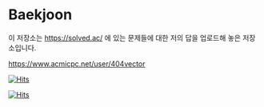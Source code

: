 # Baekjoon

이 저장소는 https://solved.ac/ 에 있는 문제들에 대한 저의 답을 업로드해 놓은 저장소입니다.

https://www.acmicpc.net/user/404vector

[![Hits](https://hits.seeyoufarm.com/api/count/incr/badge.svg?url=https%3A%2F%2Fgithub.com%2Fgjbae1212%2Fhit-counter)](https://hits.seeyoufarm.com)

[![Hits](https://www.acmicpc.net/user/404vector)](https://www.acmicpc.net/user/404vector)

